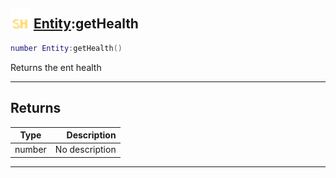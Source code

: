 ## <img src="../../.gitbook/assets/shared.png" width="32" height="32" /> [Entity](../entity/README.md):getHealth

```lua
number Entity:getHealth()
```

Returns the ent health<br>

-----------------
## Returns

| Type   | Description |
| ------ | ----------: |
| number | No description |


--------